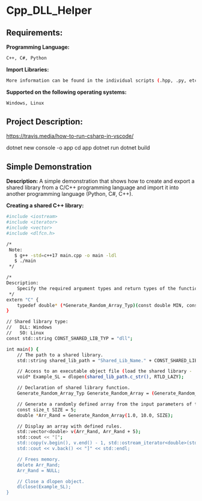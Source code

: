 # Cpp_DLL_Helper

## Requirements:

**Programming Language:**

```bash
C++, C#, Python
```

**Import Libraries:**
```bash
More information can be found in the individual scripts (.hpp, .py, etc.)
```

**Supported on the following operating systems:**
```bash
Windows, Linux
```

## Project Description:

https://travis.media/how-to-run-csharp-in-vscode/

dotnet new console -o app
cd app
dotnet run
dotnet build

## Simple Demonstration

**Description:**
A simple demonstration that shows how to create and export a shared library from a C/C++ programming language and import it into another programming language (Python, C#, C++).

**Creating a shared C++ library:**
```bash 
#include <iostream>
#include <iterator>
#include <vector>
#include <dlfcn.h>

/*
 Note:
   $ g++ -std=c++17 main.cpp -o main -ldl
   $ ./main
 */

/*
Description:
    Specify the required argument types and return types of the functions.
 */
extern "C" {
    typedef double* (*Generate_Random_Array_Typ)(const double MIN, const double MAX, const size_t N);
}

// Shared library type:
//   DLL: Windows
//   SO: Linux
const std::string CONST_SHARED_LIB_TYP = "dll";

int main() {
    // The path to a shared library.
    std::string shared_lib_path = "Shared_Lib_Name." + CONST_SHARED_LIB_TYP;

    // Access to an executable object file (load the shared library - .dll/.so).
    void* Example_SL = dlopen(shared_lib_path.c_str(), RTLD_LAZY);

    // Declaration of shared library function.
    Generate_Random_Array_Typ Generate_Random_Array = (Generate_Random_Array_Typ)dlsym(Example_SL, "Generate_Random_Array"); 

    // Generate a randomly defined array from the input parameters of the function.
    const size_t SIZE = 5;
    double *Arr_Rand = Generate_Random_Array(1.0, 10.0, SIZE);

    // Display an array with defined rules.
    std::vector<double> v(Arr_Rand, Arr_Rand + 5);
    std::cout << "[";
    std::copy(v.begin(), v.end() - 1, std::ostream_iterator<double>(std::cout << std::scientific, ", "));
    std::cout << v.back() << "]" << std::endl;

    // Frees memory.
    delete Arr_Rand;
    Arr_Rand = NULL;

    // Close a dlopen object.
    dlclose(Example_SL);
}
```
